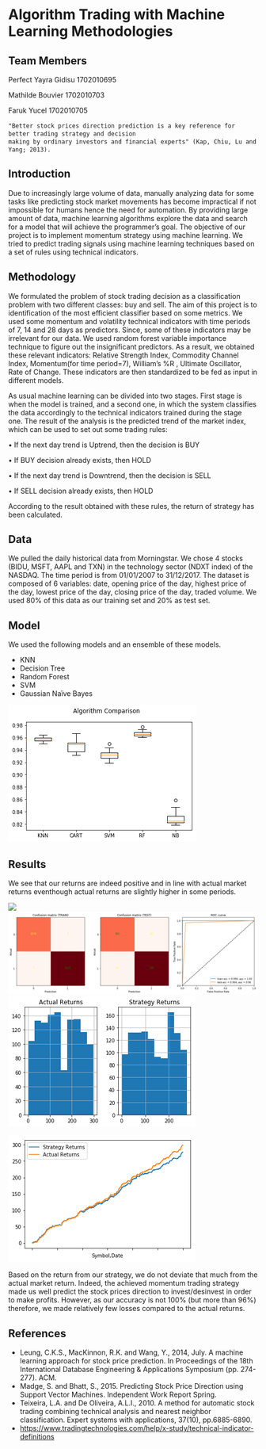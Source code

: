 # Algorithm Trading with Machine Learning Methodologies



## Team Members

Perfect Yayra Gidisu  1702010695

Mathilde Bouvier      1702010703

Faruk Yucel           1702010705



```
"Better stock prices direction prediction is a key reference for better trading strategy and decision
making by ordinary investors and financial experts" (Kap, Chiu, Lu and Yang; 2013).
```

## Introduction

Due to increasingly large volume of data, manually analyzing data for some tasks like predicting stock market movements has become impractical if not impossible for humans hence the need for automation. By providing large amount of data, machine learning algorithms explore the data and search for a model that will achieve the programmer’s goal. The objective of our project is to implement momentum strategy using machine learning. We tried to predict trading signals using machine learning techniques based on a set of rules using technical indicators. 

## Methodology

We formulated the problem of stock trading decision as a classification problem with two different classes: buy and sell. The aim of this project is to identification of the most efficient classifier based on some metrics.
We used some momentum and volatility technical indicators with time periods of 7, 14 and 28 days as predictors. Since, some of these indicators may be irrelevant for our data. We used random forest variable importance technique to figure out the insignificant predictors. As a result, we obtained these relevant indicators: Relative Strength Index, Commodity Channel Index, Momentum(for time period=7), William’s %R , Ultimate Oscillator, Rate of Change. These indicators are then standardized to be fed as input in different models.

As usual machine learning can be divided into two stages. First stage is when the model is trained, and a second one, in which the system classifies the data accordingly to the technical indicators trained during the stage one. The result of the analysis is the predicted trend of the market index, which can be used to set out some trading rules:

• If the next day trend is Uptrend, then the decision is BUY

• If BUY decision already exists, then HOLD

• If the next day trend is Downtrend, then the decision is SELL

• If SELL decision already exists, then HOLD

According to the result obtained with these rules, the return of strategy has been calculated.



## Data

We pulled the daily historical data from Morningstar. We chose 4 stocks (BIDU, MSFT, AAPL and TXN) in the technology sector (NDXT index) of the NASDAQ. The time period is from 01/01/2007 to 31/12/2017. The dataset is composed of 6 variables: date, opening price of the day, highest price of the day, lowest price of the day, closing price of the day, traded volume. We used 80% of this data as our training set and 20% as test set.

## Model
We used the following models and an ensemble of these models.
- KNN
- Decision Tree
- Random Forest
- SVM
- Gaussian Naïve Bayes



![](Images/1.png)

## Results
We see that our returns are indeed positive and in line with actual market returns eventhough actual returns are slightly higher in some periods.

![](Images/9.png)
![](Images/2.png)
![](Images/6.png)

![](Images/7.png)

Based on the return from our strategy, we do not deviate that much from the actual market return. Indeed, the achieved momentum trading strategy made us well predict the stock prices direction to invest/desinvest in order to make profits. However, as our accuracy is not 100% (but more than 96%) therefore, we made relatively few losses compared to the actual returns. 

## References

- Leung, C.K.S., MacKinnon, R.K. and Wang, Y., 2014, July. A machine learning approach for stock price prediction. In Proceedings of the 18th International Database Engineering & Applications Symposium (pp. 274-277). ACM.
- Madge, S. and Bhatt, S., 2015. Predicting Stock Price Direction using Support Vector Machines. Independent Work Report Spring.
- Teixeira, L.A. and De Oliveira, A.L.I., 2010. A method for automatic stock trading combining technical analysis and nearest neighbor classification. Expert systems with applications, 37(10), pp.6885-6890.
- https://www.tradingtechnologies.com/help/x-study/technical-indicator-definitions
